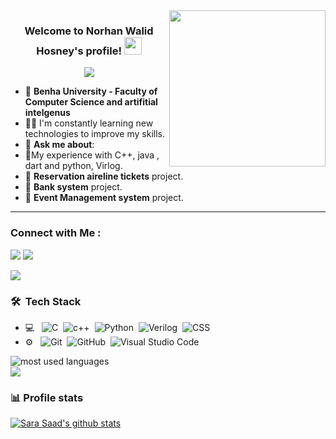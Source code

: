 
<img width="250" align="right" src="https://c.tenor.com/_DOBjnGspYAAAAAM/code-coding.gif">

<h3 align="center">
  Welcome to Norhan Walid Hosney's profile!
  <img src="https://media.giphy.com/media/hvRJCLFzcasrR4ia7z/giphy.gif" width="28">
</h3>

<!-- Typing SVG by DenverCoder1 - https://github.com/DenverCoder1/readme-typing-svg -->
<p align="center">
  <a href="https://github.com/DenverCoder1/readme-typing-svg"><img src="https://readme-typing-svg.herokuapp.com/?lines=Flutter%20Developer;Always%20learning%20new%20things&font=Fira%20Code&center=true&width=440&height=45&color=f75c7e&vCenter=true&size=22"></a>
</p> 

- 🏢 **Benha University - Faculty of Computer Science and artifitial intelgenus**
- 👨‍💻 I'm constantly learning new technologies to improve my skills.
- 💬 **Ask me about**:
- 🎯My experience with  C++, java , dart and python, Virlog.
- 🎯 **Reservation aireline tickets** project.
- 🎯 **Bank system** project.
- 🎯 **Event Management system** project.
  
--- 
### Connect with Me :

<a href="https://www.linkedin.com/in/norhan-walid-a87852273/" target="_blank"><img src="https://img.shields.io/badge/-Norhan%20Walid-0077B5?style=for-the-badge&logo=Linkedin&logoColor=white"/></a>
<a href="https://codeforces.com/profile/Sara_Saad_Mahmoud"><img src="https://img.shields.io/badge/-Sara%20Saad-0077B5?style=for-the-badge&logo=Codforces&logoColor=white"/></a>
 
<a href="walidnorhan2@gmail.com"><img src="https://img.shields.io/badge/-Sara%20Saad-0077B5?style=for-the-badge&logo=gmail&logoColor=white"/></a>

### 🛠 &nbsp;Tech Stack
- 💻 &nbsp;
![C](https://img.shields.io/badge/-C-05122A?style=flat&logo=C)&nbsp;
![c++](https://img.shields.io/badge/-c++-05122A?style=flat&logo=c++)&nbsp;
![Python](https://img.shields.io/badge/-Python%20-05122A?style=flat&logo=python)&nbsp;
![Verilog](https://img.shields.io/badge/-Verilog-05122A?style=flat&logo=Verilog&logoColor=007ACC)&nbsp;
![CSS](https://img.shields.io/badge/-CSS-05122A?style=flat&logo=CSS3&logoColor=1572B6)&nbsp;
- ⚙️ &nbsp;
![Git](https://img.shields.io/badge/-Git-05122A?style=flat&logo=git)&nbsp;
![GitHub](https://img.shields.io/badge/-GitHub-05122A?style=flat&logo=github)&nbsp;
![Visual Studio Code](https://img.shields.io/badge/-Visual%20Studio%20Code-05122A?style=flat&logo=visual-studio-code&logoColor=007ACC)&nbsp;


<img align="left" src="https://github-readme-stats.vercel.app/api/top-langs?username=SaraSaad&show_icons=true&locale=en&layout=compact&theme=radical" alt="most used languages" />
<br>
<a href="https://komarev.com/ghpvc/?username=SaraSaad&style=for-the-badge">
    <img src="https://komarev.com/ghpvc/?username=SaraSaad&style=for-the-badge">
</a>

### 📊 Profile stats

[![Sara Saad's github stats](https://github-readme-stats.vercel.app/api?username=SaraSaad&show_icons=true&title_color=fff&icon_color=79ff97&text_color=9f9f9f&bg_color=151515)]([https://github.com/Hagershohieb/github-readme](https://github.com/SaraSaadMohamud/SaraSaadMohamud/edit/main/README.md)-stats)
